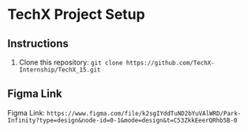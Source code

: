 # TechX Project Setup

## Instructions

1. Clone this repository: `git clone https://github.com/TechX-Internship/TechX_15.git`
## Figma Link

Figma Link: `https://www.figma.com/file/k2sgIYddTuND2bYuVAlWRD/Park-Infinity?type=design&node-id=0-1&mode=design&t=C53ZkkEeerQRhb5B-0`